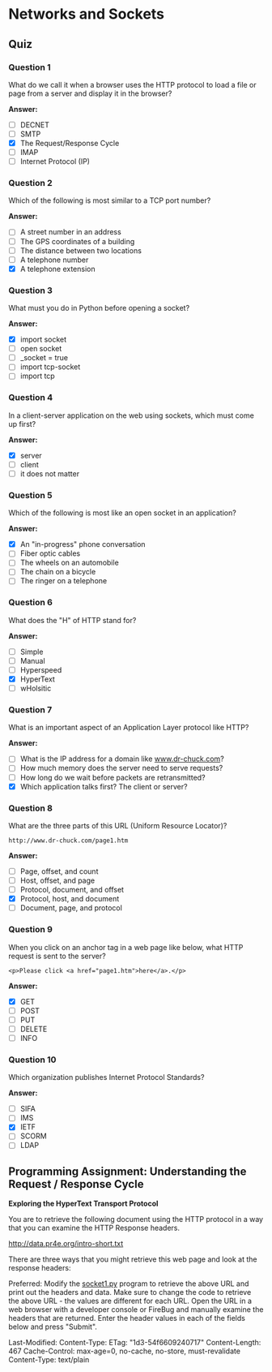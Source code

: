 # Networks and Sockets

## Quiz

### Question 1

What do we call it when a browser uses the HTTP protocol to load a file or page from a server and display it in the browser?

**Answer:**

- [ ] DECNET
- [ ] SMTP
- [x] The Request/Response Cycle
- [ ] IMAP
- [ ] Internet Protocol (IP)

### Question 2

Which of the following is most similar to a TCP port number?

**Answer:**

- [ ] A street number in an address
- [ ] The GPS coordinates of a building
- [ ] The distance between two locations
- [ ] A telephone number
- [x] A telephone extension

### Question 3

What must you do in Python before opening a socket?

**Answer:**

- [x] import socket
- [ ] open socket
- [ ] \_socket = true
- [ ] import tcp-socket
- [ ] import tcp

### Question 4

In a client-server application on the web using sockets, which must come up first?

**Answer:**

- [x] server
- [ ] client
- [ ] it does not matter

### Question 5

Which of the following is most like an open socket in an application?

**Answer:**

- [x] An "in-progress" phone conversation
- [ ] Fiber optic cables
- [ ] The wheels on an automobile
- [ ] The chain on a bicycle
- [ ] The ringer on a telephone

### Question 6

What does the "H" of HTTP stand for?

**Answer:**

- [ ] Simple
- [ ] Manual
- [ ] Hyperspeed
- [x] HyperText
- [ ] wHolsitic

### Question 7

What is an important aspect of an Application Layer protocol like HTTP?

**Answer:**

- [ ] What is the IP address for a domain like www.dr-chuck.com?
- [ ] How much memory does the server need to serve requests?
- [ ] How long do we wait before packets are retransmitted?
- [x] Which application talks first?  The client or server?

### Question 8

What are the three parts of this URL (Uniform Resource Locator)?

```
http://www.dr-chuck.com/page1.htm
```

**Answer:**

- [ ] Page, offset, and count
- [ ] Host, offset, and page
- [ ] Protocol, document, and offset
- [x] Protocol, host, and document
- [ ] Document, page, and protocol

### Question 9

When you click on an anchor tag in a web page like below, what HTTP request is sent to the server?

```
<p>Please click <a href="page1.htm">here</a>.</p>
```

**Answer:**

- [x] GET
- [ ] POST
- [ ] PUT
- [ ] DELETE
- [ ] INFO

### Question 10

Which organization publishes Internet Protocol Standards?

**Answer:**

- [ ] SIFA
- [ ] IMS
- [x] IETF
- [ ] SCORM
- [ ] LDAP

## Programming Assignment: Understanding the Request / Response Cycle

**Exploring the HyperText Transport Protocol**

You are to retrieve the following document using the HTTP protocol in a way that you can examine the HTTP Response headers.

http://data.pr4e.org/intro-short.txt

There are three ways that you might retrieve this web page and look at the response headers:

Preferred: Modify the [socket1.py](https://www.py4e.com/code3/socket1.py?PHPSESSID=43c2e1eb240e0ad8e0c09f7125f07e05) program to retrieve the above URL and print out the headers and data. Make sure to change the code to retrieve the above URL - the values are different for each URL.
Open the URL in a web browser with a developer console or FireBug and manually examine the headers that are returned.
Enter the header values in each of the fields below and press "Submit".

Last-Modified: Content-Type:
ETag: "1d3-54f6609240717"
Content-Length: 467
Cache-Control: max-age=0, no-cache, no-store, must-revalidate
Content-Type: text/plain